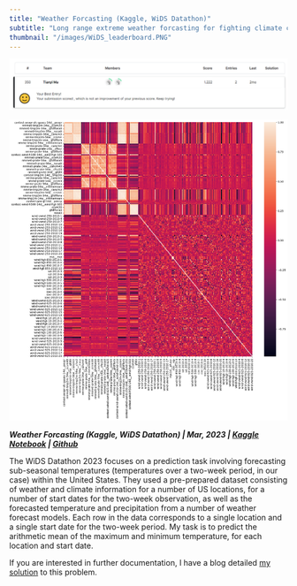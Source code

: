 ```yaml
---
title: "Weather Forcasting (Kaggle, WiDS Datathon)"
subtitle: "Long range extreme weather forcasting for fighting climate change"
thumbnail: "/images/WiDS_leaderboard.PNG"
---
```


![leader board](/images/WiDS_leaderboard.PNG)

![dummy image](/images/corr_heatmap_WiDS.png)

_**Weather Forcasting (Kaggle, WiDS Datathon) | Mar, 2023 | [Kaggle Notebook](https://www.kaggle.com/code/tianyimasf/wids-datathon-tianyi-yukyung-and-irsa) | [Github](https://github.com/tianyimasf/kaggle/blob/main/wids-datathon-tianyi-yukyung-and-irsa.ipynb)**_

The WiDS Datathon 2023 focuses on a prediction task involving forecasting sub-seasonal temperatures (temperatures over a two-week period, in our case) within the United States. They used a pre-prepared dataset consisting of weather and climate information for a number of US locations, for a number of start dates for the two-week observation, as well as the forecasted temperature and precipitation from a number of weather forecast models. Each row in the data corresponds to a single location and a single start date for the two-week period. My task is to predict the arithmetic mean of the maximum and minimum temperature, for each location and start date.

If you are interested in further documentation, I have a blog detailed [my solution](/article/0.html) to this problem.
